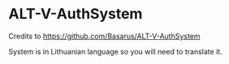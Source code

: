 # ALT-V-AuthSystem

Credits to https://github.com/Basarus/ALT-V-AuthSystem

System is in Lithuanian language so you will need to translate it.